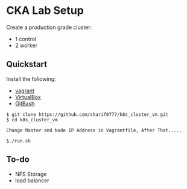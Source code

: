 # CKA Lab Setup

Create a production grade cluster:
- 1 control
- 2 worker

## Quickstart

Install the following:
- [vagrant](https://developer.hashicorp.com/vagrant/downloads)
- [VirtualBox](https://www.virtualbox.org/wiki/Linux_Downloads)
- [GitBash](https://git-scm.com/downloads)


```shell
$ git clone https://github.com/sharif0777/k8s_cluster_vm.git
$ cd k8s_cluster_vm

Change Master and Node IP Address in Vagrantfile, After That.....

$./run.sh
```

## To-do

 - NFS Storage
 - load balancer
